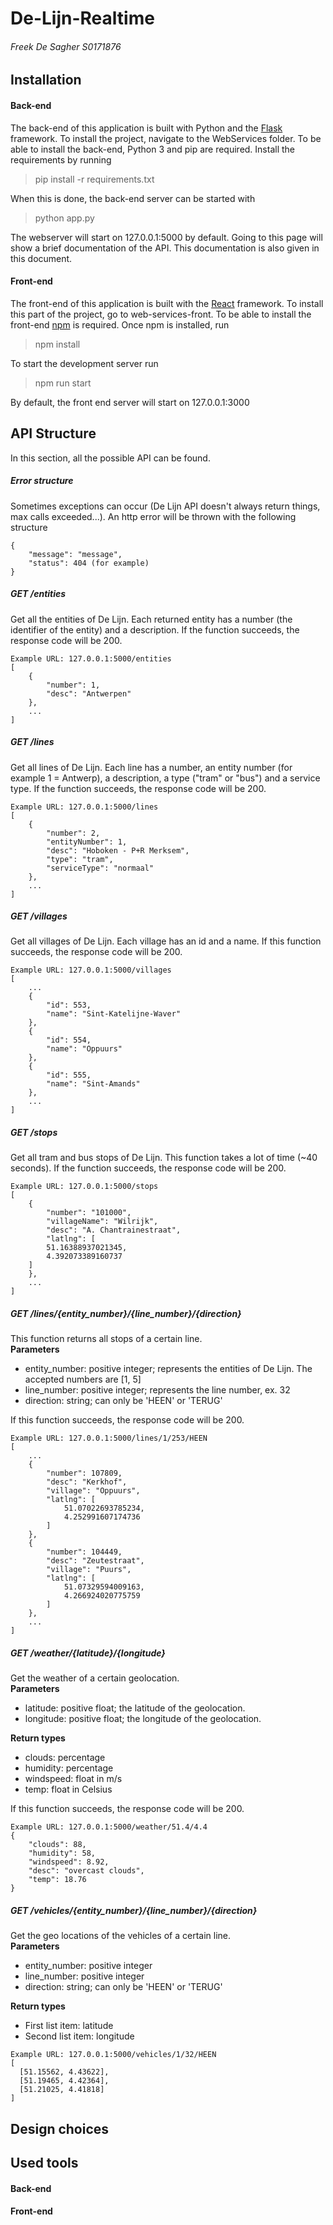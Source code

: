 # De-Lijn-Realtime
###### Freek De Sagher S0171876

## Installation
#### Back-end
The back-end of this application is built with Python and the [Flask](https://palletsprojects.com/p/flask/) framework. To install the project, navigate to the WebServices folder. To be able to install the back-end, Python 3 and pip are required. Install the requirements by running

> pip install -r requirements.txt

When this is done, the back-end server can be started with

> python app.py

The webserver will start on 127.0.0.1:5000 by default. Going to this page will show a brief documentation of the API. This documentation is also given in this document.

#### Front-end
The front-end of this application is built with the  [React](https://reactjs.org/) framework. To install this part of the project, go to web-services-front. To be able to install the front-end  [npm](https://www.npmjs.com/get-npm) is required. Once npm is installed, run

> npm install

To start the development server run

> npm run start

By default, the front end server will start on 127.0.0.1:3000

## API Structure
In this section, all the possible API can be found.

##### Error structure
Sometimes exceptions can occur (De Lijn API doesn't always return things, max calls exceeded...). An http error will be thrown with the following structure
```
{
    "message": "message",
    "status": 404 (for example)
}
```

##### GET /entities
Get all the entities of De Lijn. Each returned entity has a number (the identifier of the entity) and a description.
If the function succeeds, the response code will be 200. 
```
Example URL: 127.0.0.1:5000/entities
[
    {
        "number": 1,
        "desc": "Antwerpen"
    },
    ...
]
```

##### GET /lines
Get all lines of De Lijn. Each line has a number, an entity number (for example 1 = Antwerp), a description, a type ("tram" or "bus") and a service type. If the function succeeds, the response code will be 200.
```
Example URL: 127.0.0.1:5000/lines
[
    {
        "number": 2,
        "entityNumber": 1,
        "desc": "Hoboken - P+R Merksem",
        "type": "tram",
        "serviceType": "normaal"
    },
    ...
]
```

##### GET /villages
Get all villages of De Lijn. Each village has an id and a name. If this function succeeds, the response code will be 200.
```
Example URL: 127.0.0.1:5000/villages
[
    ...
    {
        "id": 553,
        "name": "Sint-Katelijne-Waver"
    },
    {
        "id": 554,
        "name": "Oppuurs"
    },
    {
        "id": 555,
        "name": "Sint-Amands"
    },
    ...
]
```
##### GET /stops
Get all tram and bus stops of De Lijn. This function takes a lot of time (~40 seconds). If the function succeeds, the response code will be 200.
```
Example URL: 127.0.0.1:5000/stops
[
    {
        "number": "101000",
        "villageName": "Wilrijk",
        "desc": "A. Chantrainestraat",
        "latlng": [
        51.16388937021345,
        4.392073389160737
    ]
    },
    ...
]
```

##### GET /lines/{entity_number}/{line_number}/{direction} 
This function returns all stops of a certain line. <br>
<b>Parameters</b>
* entity_number: positive integer; represents the entities of De Lijn. The accepted numbers are \[1, 5\]
* line_number: positive integer; represents the line number, ex. 32
* direction: string; can only be 'HEEN' or 'TERUG'

If this function succeeds, the response code will be 200.
```
Example URL: 127.0.0.1:5000/lines/1/253/HEEN
[
    ...
    {
        "number": 107809,
        "desc": "Kerkhof",
        "village": "Oppuurs",
        "latlng": [
            51.07022693785234,
            4.252991607174736
        ]
    },
    {
        "number": 104449,
        "desc": "Zeutestraat",
        "village": "Puurs",
        "latlng": [
            51.07329594009163,
            4.266924020775759
        ]
    },
    ...
]
```

##### GET /weather/{latitude}/{longitude} 
Get the weather of a certain geolocation. <br>
<b>Parameters</b>
* latitude: positive float; the latitude of the geolocation.
* longitude: positive float; the longitude of the geolocation.

<b>Return types</b>
* clouds: percentage
* humidity: percentage
* windspeed: float in m/s
* temp: float in Celsius

If this function succeeds, the response code will be 200.

```
Example URL: 127.0.0.1:5000/weather/51.4/4.4
{
    "clouds": 88,
    "humidity": 58,
    "windspeed": 8.92,
    "desc": "overcast clouds",
    "temp": 18.76
}
```

##### GET /vehicles/{entity_number}/{line_number}/{direction} 
Get the geo locations of the vehicles of a certain line. <br>
<b>Parameters</b>
* entity_number: positive integer
* line_number: positive integer
* direction: string; can only be 'HEEN' or 'TERUG'

<b>Return types</b>
* First list item: latitude
* Second list item: longitude


```
Example URL: 127.0.0.1:5000/vehicles/1/32/HEEN
[
  [51.15562, 4.43622],
  [51.19465, 4.42364],
  [51.21025, 4.41818]
]
```


## Design choices

## Used tools
#### Back-end

#### Front-end
